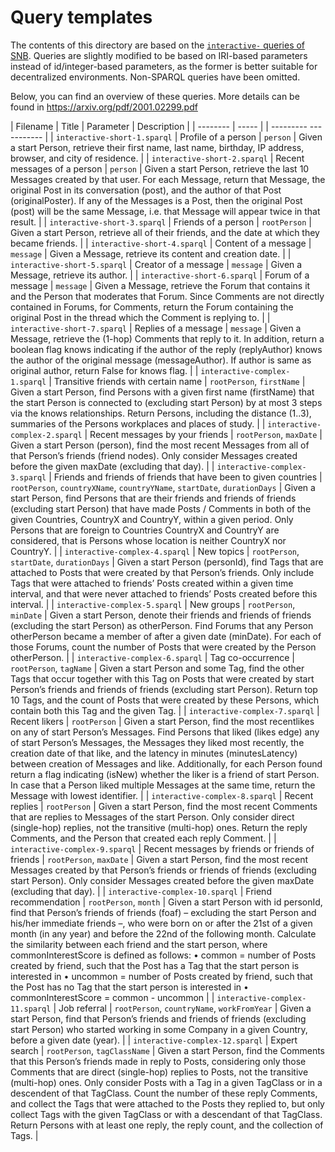 # Query templates

The contents of this directory are based on the [`interactive-` queries of SNB](https://github.com/ldbc/ldbc_snb_interactive_impls/tree/c19be0e793680497de4e88d360a20708cfcf43a9/sparql/queries).
Queries are slightly modified to be based on IRI-based parameters instead of id/integer-based parameters,
as the former is better suitable for decentralized environments.
Non-SPARQL queries have been omitted.

Below, you can find an overview of these queries.
More details can be found in https://arxiv.org/pdf/2001.02299.pdf

| Filename | Title | Parameter | Description |
| -------- | ----- | | --------- ----------- |
| `interactive-short-1.sparql` | Profile of a person | `person` | Given a start Person, retrieve their first name, last name, birthday, IP address, browser, and city of residence. |
| `interactive-short-2.sparql` | Recent messages of a person | `person` | Given a start Person, retrieve the last 10 Messages created by that user. For each Message, return that Message, the original Post in its conversation (post), and the author of that Post (originalPoster). If any of the Messages is a Post, then the original Post (post) will be the same Message, i.e. that Message will appear twice in that result. |
| `interactive-short-3.sparql` | Friends of a person | `rootPerson` | Given a start Person, retrieve all of their friends, and the date at which they became friends. |
| `interactive-short-4.sparql` | Content of a message | `message` | Given a Message, retrieve its content and creation date. |
| `interactive-short-5.sparql` | Creator of a message | `message` | Given a Message, retrieve its author. |
| `interactive-short-6.sparql` | Forum of a message | `message` | Given a Message, retrieve the Forum that contains it and the Person that moderates that Forum. Since Comments are not directly contained in Forums, for Comments, return the Forum containing the original Post in the thread which the Comment is replying to. |
| `interactive-short-7.sparql` | Replies of a message | `message` | Given a Message, retrieve the (1-hop) Comments that reply to it. In addition, return a boolean flag knows indicating if the author of the reply (replyAuthor) knows the author of the original message (messageAuthor). If author is same as original author, return False for knows flag. |
| `interactive-complex-1.sparql`  | Transitive friends with certain name | `rootPerson`, `firstName`  | Given a start Person, find Persons with a given first name (firstName) that the start Person is connected to (excluding start Person) by at most 3 steps via the knows relationships. Return Persons, including the distance (1..3), summaries of the Persons workplaces and places of study. |
| `interactive-complex-2.sparql`  | Recent messages by your friends | `rootPerson`, `maxDate` | Given a start Person (person), find the most recent Messages from all of that Person’s friends (friend nodes). Only consider Messages created before the given maxDate (excluding that day). |
| `interactive-complex-3.sparql`  | Friends and friends of friends that have been to given countries | `rootPerson`, `countryXName`, `countryYName`, `startDate`, `durationDays` | Given a start Person, find Persons that are their friends and friends of friends (excluding start Person) that have made Posts / Comments in both of the given Countries, CountryX and CountryY, within a given period. Only Persons that are foreign to Countries CountryX and CountryY are considered, that is Persons whose location is neither CountryX nor CountryY. |
| `interactive-complex-4.sparql`  | New topics | `rootPerson`, `startDate`, `durationDays` | Given a start Person (personId), find Tags that are attached to Posts that were created by that Person’s friends. Only include Tags that were attached to friends’ Posts created within a given time interval, and that were never attached to friends’ Posts created before this interval. |
| `interactive-complex-5.sparql`  | New groups | `rootPerson`, `minDate` | Given a start Person, denote their friends and friends of friends (excluding the start Person) as otherPerson. Find Forums that any Person otherPerson became a member of after a given date (minDate). For each of those Forums, count the number of Posts that were created by the Person otherPerson. |
| `interactive-complex-6.sparql`  | Tag co-occurrence | `rootPerson`, `tagName` | Given a start Person and some Tag, find the other Tags that occur together with this Tag on Posts that were created by start Person’s friends and friends of friends (excluding start Person). Return top 10 Tags, and the count of Posts that were created by these Persons, which contain both this Tag and the given Tag. |
| `interactive-complex-7.sparql`  | Recent likers | `rootPerson` | Given a start Person, find the most recentlikes on any of start Person’s Messages. Find Persons that liked (likes edge) any of start Person’s Messages, the Messages they liked most recently, the creation date of that like, and the latency in minutes (minutesLatency) between creation of Messages and like. Additionally, for each Person found return a flag indicating (isNew) whether the liker is a friend of start Person. In case that a Person liked multiple Messages at the same time, return the Message with lowest identifier. |
| `interactive-complex-8.sparql`  | Recent replies | `rootPerson` | Given a start Person, find the most recent Comments that are replies to Messages of the start Person. Only consider direct (single-hop) replies, not the transitive (multi-hop) ones. Return the reply Comments, and the Person that created each reply Comment. |
| `interactive-complex-9.sparql`  | Recent messages by friends or friends of friends | `rootPerson`, `maxDate` | Given a start Person, find the most recent Messages created by that Person’s friends or friends of friends (excluding start Person). Only consider Messages created before the given maxDate (excluding that day). |
| `interactive-complex-10.sparql` | Friend recommendation | `rootPerson`, `month` | Given a start Person with id personId, find that Person’s friends of friends (foaf) – excluding the start Person and his/her immediate friends –, who were born on or after the 21st of a given month (in any year) and before the 22nd of the following month. Calculate the similarity between each friend and the start person, where commonInterestScore is defined as follows: • common = number of Posts created by friend, such that the Post has a Tag that the start person is interested in • uncommon = number of Posts created by friend, such that the Post has no Tag that the start person is interested in • commonInterestScore = common - uncommon |
| `interactive-complex-11.sparql` | Job referral | `rootPerson`, `countryName`, `workFromYear` | Given a start Person, find that Person’s friends and friends of friends (excluding start Person) who started working in some Company in a given Country, before a given date (year). |
| `interactive-complex-12.sparql` | Expert search | `rootPerson`, `tagClassName` | Given a start Person, find the Comments that this Person’s friends made in reply to Posts, considering only those Comments that are direct (single-hop) replies to Posts, not the transitive (multi-hop) ones. Only consider Posts with a Tag in a given TagClass or in a descendent of that TagClass. Count the number of these reply Comments, and collect the Tags that were attached to the Posts they replied to, but only collect Tags with the given TagClass or with a descendant of that TagClass. Return Persons with at least one reply, the reply count, and the collection of Tags. |

